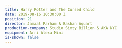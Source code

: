```yaml
---
title: Harry Potter and The Cursed Child
date: 2019-08-16 10:30:00 Z
position: 21
director: Jamaal Parham & Bashan Aquart
production-company: Studio Sixty Billion & AKA NYC
equipment: Arri Alexa Mini
is-shown: false
---
```


